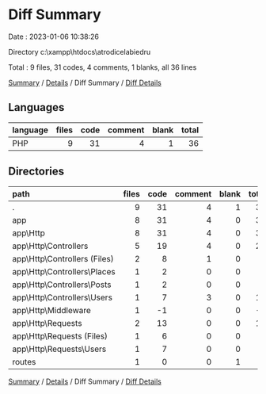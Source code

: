 # Diff Summary

Date : 2023-01-06 10:38:26

Directory c:\\xampp\\htdocs\\atrodicelabiedru

Total : 9 files,  31 codes, 4 comments, 1 blanks, all 36 lines

[Summary](results.md) / [Details](details.md) / Diff Summary / [Diff Details](diff-details.md)

## Languages
| language | files | code | comment | blank | total |
| :--- | ---: | ---: | ---: | ---: | ---: |
| PHP | 9 | 31 | 4 | 1 | 36 |

## Directories
| path | files | code | comment | blank | total |
| :--- | ---: | ---: | ---: | ---: | ---: |
| . | 9 | 31 | 4 | 1 | 36 |
| app | 8 | 31 | 4 | 0 | 35 |
| app\\Http | 8 | 31 | 4 | 0 | 35 |
| app\\Http\\Controllers | 5 | 19 | 4 | 0 | 23 |
| app\\Http\\Controllers (Files) | 2 | 8 | 1 | 0 | 9 |
| app\\Http\\Controllers\\Places | 1 | 2 | 0 | 0 | 2 |
| app\\Http\\Controllers\\Posts | 1 | 2 | 0 | 0 | 2 |
| app\\Http\\Controllers\\Users | 1 | 7 | 3 | 0 | 10 |
| app\\Http\\Middleware | 1 | -1 | 0 | 0 | -1 |
| app\\Http\\Requests | 2 | 13 | 0 | 0 | 13 |
| app\\Http\\Requests (Files) | 1 | 6 | 0 | 0 | 6 |
| app\\Http\\Requests\\Users | 1 | 7 | 0 | 0 | 7 |
| routes | 1 | 0 | 0 | 1 | 1 |

[Summary](results.md) / [Details](details.md) / Diff Summary / [Diff Details](diff-details.md)